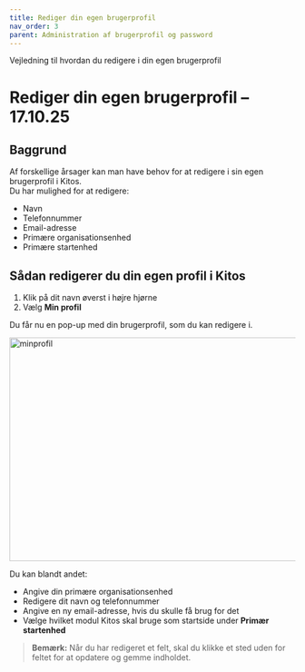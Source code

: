 ```yaml
---
title: Rediger din egen brugerprofil
nav_order: 3
parent: Administration af brugerprofil og password
---
```

Vejledning til hvordan du redigere i din egen brugerprofil

# Rediger din egen brugerprofil – 17.10.25

## Baggrund

Af forskellige årsager kan man have behov for at redigere i sin egen brugerprofil i Kitos.  
Du har mulighed for at redigere:

- Navn  
- Telefonnummer  
- Email-adresse  
- Primære organisationsenhed  
- Primære startenhed

## Sådan redigerer du din egen profil i Kitos

1. Klik på dit navn øverst i højre hjørne  
2. Vælg **Min profil**

Du får nu en pop-up med din brugerprofil, som du kan redigere i.

<img width="1894" height="394" alt="minprofil" src="https://github.com/user-attachments/assets/040c75a5-ff48-47b7-889b-828379817ac2" />

Du kan blandt andet:

- Angive din primære organisationsenhed  
- Redigere dit navn og telefonnummer  
- Angive en ny email-adresse, hvis du skulle få brug for det  
- Vælge hvilket modul Kitos skal bruge som startside under **Primær startenhed**

> **Bemærk:** Når du har redigeret et felt, skal du klikke et sted uden for feltet for at opdatere og gemme indholdet.

